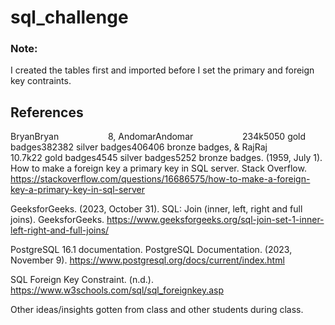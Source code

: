 # sql_challenge

### Note:
I created the tables first and imported before I set the primary and foreign key contraints. 

## References
BryanBryan&nbsp; &nbsp; &nbsp; &nbsp; &nbsp; &nbsp; &nbsp; &nbsp; &nbsp; &nbsp; 8, AndomarAndomar&nbsp; &nbsp; &nbsp; &nbsp; &nbsp; &nbsp; &nbsp; &nbsp; &nbsp; &nbsp; 234k5050 gold badges382382 silver badges406406 bronze badges, &amp; RajRaj&nbsp; &nbsp; &nbsp; &nbsp; &nbsp; &nbsp; &nbsp; &nbsp; &nbsp; &nbsp; 10.7k22 gold badges4545 silver badges5252 bronze badges. (1959, July 1). How to make a foreign key a primary key in SQL server. Stack Overflow. https://stackoverflow.com/questions/16686575/how-to-make-a-foreign-key-a-primary-key-in-sql-server 

GeeksforGeeks. (2023, October 31). SQL: Join (inner, left, right and full joins). GeeksforGeeks. https://www.geeksforgeeks.org/sql-join-set-1-inner-left-right-and-full-joins/ 

PostgreSQL 16.1 documentation. PostgreSQL Documentation. (2023, November 9). https://www.postgresql.org/docs/current/index.html 

SQL Foreign Key Constraint. (n.d.). https://www.w3schools.com/sql/sql_foreignkey.asp 

Other ideas/insights gotten from class and other students during class. 
